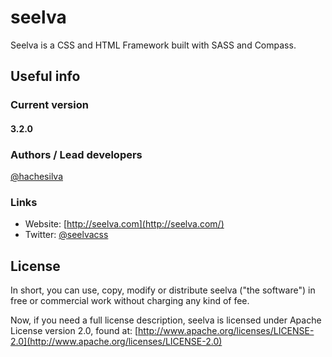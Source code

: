 # seelva #

Seelva is a CSS and HTML Framework built with SASS and Compass.

## Useful info ##

### Current version ###

#### 3.2.0 ####

### Authors / Lead developers ###

[@hachesilva](http://twitter.com/hachesilva)

### Links ###

* Website: [http://seelva.com](http://seelva.com/)
* Twitter: [@seelvacss](http://twitter.com/seelvacss)

## License ##

In short, you can use, copy, modify or distribute seelva ("the software") in free or commercial work without charging any kind of fee.

Now, if you need a full license description, seelva is licensed under Apache License version 2.0, found at:
[http://www.apache.org/licenses/LICENSE-2.0](http://www.apache.org/licenses/LICENSE-2.0)
